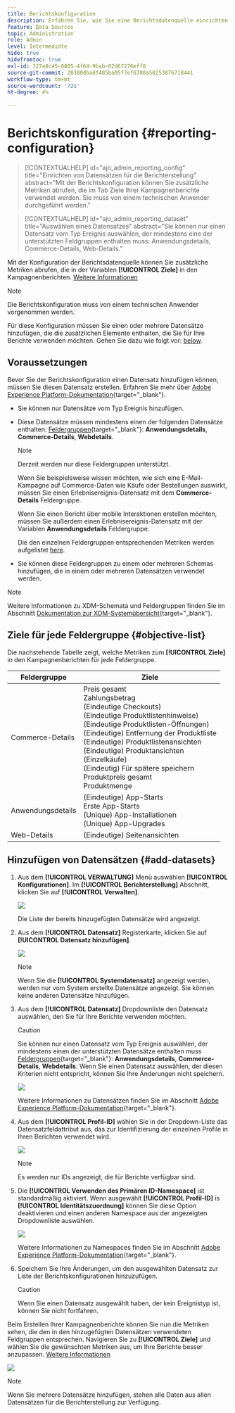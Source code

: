 ```yaml
---
title: Berichtskonfiguration
description: Erfahren Sie, wie Sie eine Berichtsdatenquelle einrichten.
feature: Data Sources
topic: Administration
role: Admin
level: Intermediate
hide: true
hidefromtoc: true
exl-id: 327a0c45-0805-4f64-9bab-02d67276eff8
source-git-commit: 28380dbadf485ba05f7ef6788a50253876718441
workflow-type: tm+mt
source-wordcount: '721'
ht-degree: 4%

---
```


# Berichtskonfiguration {#reporting-configuration}

>[!CONTEXTUALHELP]
>id="ajo_admin_reporting_config"
>title="Einrichten von Datensätzen für die Berichterstellung"
>abstract="Mit der Berichtskonfiguration können Sie zusätzliche Metriken abrufen, die im Tab Ziele Ihrer Kampagnenberichte verwendet werden. Sie muss von einem technischen Anwender durchgeführt werden."

>[!CONTEXTUALHELP]
>id="ajo_admin_reporting_dataset"
>title="Auswählen eines Datensatzes"
>abstract="Sie können nur einen Datensatz vom Typ Ereignis auswählen, der mindestens eine der unterstützten Feldgruppen enthalten muss: Anwendungsdetails, Commerce-Details, Web-Details."

<!--The reporting data source configuration allows you to define a connection to a system in order to retrieve additional information that will be used in your reports.-->

Mit der Konfiguration der Berichtsdatenquelle können Sie zusätzliche Metriken abrufen, die in der Variablen **[!UICONTROL Ziele]** in den Kampagnenberichten. [Weitere Informationen](content-experiment.md#objectives-global)

>[!NOTE]
>
>Die Berichtskonfiguration muss von einem technischen Anwender vorgenommen werden. <!--Rights?-->

Für diese Konfiguration müssen Sie einen oder mehrere Datensätze hinzufügen, die die zusätzlichen Elemente enthalten, die Sie für Ihre Berichte verwenden möchten. Gehen Sie dazu wie folgt vor: [below](#add-datasets).

<!--
➡️ [Discover this feature in video](#video)
-->

## Voraussetzungen


Bevor Sie der Berichtskonfiguration einen Datensatz hinzufügen können, müssen Sie diesen Datensatz erstellen. Erfahren Sie mehr über [Adobe Experience Platform-Dokumentation](https://experienceleague.adobe.com/docs/experience-platform/catalog/datasets/user-guide.html?lang=en#create){target=&quot;_blank&quot;}.

* Sie können nur Datensätze vom Typ Ereignis hinzufügen.

* Diese Datensätze müssen mindestens einen der folgenden Datensätze enthalten: [Feldergruppen](https://experienceleague.adobe.com/docs/experience-platform/xdm/tutorials/create-schema-ui.html#field-group){target=&quot;_blank&quot;}: **Anwendungsdetails**, **Commerce-Details**, **Webdetails**.

   >[!NOTE]
   >
   >Derzeit werden nur diese Feldergruppen unterstützt.

   Wenn Sie beispielsweise wissen möchten, wie sich eine E-Mail-Kampagne auf Commerce-Daten wie Käufe oder Bestellungen auswirkt, müssen Sie einen Erlebnisereignis-Datensatz mit dem **Commerce-Details** Feldergruppe.

   Wenn Sie einen Bericht über mobile Interaktionen erstellen möchten, müssen Sie außerdem einen Erlebnisereignis-Datensatz mit der Variablen **Anwendungsdetails** Feldergruppe.

   Die den einzelnen Feldergruppen entsprechenden Metriken werden aufgelistet [here](#objective-list).

* Sie können diese Feldergruppen zu einem oder mehreren Schemas hinzufügen, die in einem oder mehreren Datensätzen verwendet werden.

>[!NOTE]
>
>Weitere Informationen zu XDM-Schemata und Feldergruppen finden Sie im Abschnitt [Dokumentation zur XDM-Systemübersicht](https://experienceleague.adobe.com/docs/experience-platform/xdm/home.html?lang=de){target=&quot;_blank&quot;}.

## Ziele für jede Feldergruppe {#objective-list}

Die nachstehende Tabelle zeigt, welche Metriken zum **[!UICONTROL Ziele]** in den Kampagnenberichten für jede Feldergruppe.

| Feldergruppe | Ziele |
|--- |--- |
| Commerce-Details | Preis gesamt<br>Zahlungsbetrag<br>(Eindeutige Checkouts)<br>(Eindeutige Produktlistenhinweise)<br>(Eindeutige Produktlisten-Öffnungen)<br>(Eindeutige) Entfernung der Produktliste<br>(Eindeutige) Produktlistenansichten<br>(Eindeutige) Produktansichten<br>(Einzelkäufe)<br>(Eindeutig) Für spätere speichern<br>Produktpreis gesamt<br>Produktmenge |
| Anwendungsdetails | (Eindeutige) App-Starts<br>Erste App-Starts<br>(Unique) App-Installationen<br>(Unique) App-Upgrades |
| Web-Details | (Eindeutige) Seitenansichten |

## Hinzufügen von Datensätzen {#add-datasets}

1. Aus dem **[!UICONTROL VERWALTUNG]** Menü auswählen **[!UICONTROL Konfigurationen]**. Im  **[!UICONTROL Berichterstellung]** Abschnitt, klicken Sie auf **[!UICONTROL Verwalten]**.

   ![](assets/reporting-config-menu.png)

   Die Liste der bereits hinzugefügten Datensätze wird angezeigt.

1. Aus dem **[!UICONTROL Datensatz]** Registerkarte, klicken Sie auf **[!UICONTROL Datensatz hinzufügen]**.

   ![](assets/reporting-config-add.png)

   >[!NOTE]
   >
   >Wenn Sie die **[!UICONTROL Systemdatensatz]** angezeigt werden, werden nur vom System erstellte Datensätze angezeigt. Sie können keine anderen Datensätze hinzufügen.

1. Aus dem **[!UICONTROL Datensatz]** Dropdownliste den Datensatz auswählen, den Sie für Ihre Berichte verwenden möchten.

   >[!CAUTION]
   >
   >Sie können nur einen Datensatz vom Typ Ereignis auswählen, der mindestens einen der unterstützten Datensätze enthalten muss [Feldergruppen](https://experienceleague.adobe.com/docs/experience-platform/xdm/tutorials/create-schema-ui.html#field-group){target=&quot;_blank&quot;}: **Anwendungsdetails**, **Commerce-Details**, **Webdetails**. Wenn Sie einen Datensatz auswählen, der diesen Kriterien nicht entspricht, können Sie Ihre Änderungen nicht speichern.

   ![](assets/reporting-config-datasets.png)

   Weitere Informationen zu Datensätzen finden Sie im Abschnitt [Adobe Experience Platform-Dokumentation](https://experienceleague.adobe.com/docs/experience-platform/catalog/datasets/overview.html?lang=de){target=&quot;_blank&quot;}.

1. Aus dem **[!UICONTROL Profil-ID]** wählen Sie in der Dropdown-Liste das Datensatzfeldattribut aus, das zur Identifizierung der einzelnen Profile in Ihren Berichten verwendet wird.

   ![](assets/reporting-config-profile-id.png)

   >[!NOTE]
   >
   >Es werden nur IDs angezeigt, die für Berichte verfügbar sind.

1. Die **[!UICONTROL Verwenden des Primären ID-Namespace]** ist standardmäßig aktiviert. Wenn ausgewählt **[!UICONTROL Profil-ID]** is **[!UICONTROL Identitätszuordnung]** können Sie diese Option deaktivieren und einen anderen Namespace aus der angezeigten Dropdownliste auswählen.

   ![](assets/reporting-config-namespace.png)

   Weitere Informationen zu Namespaces finden Sie im Abschnitt [Adobe Experience Platform-Dokumentation](https://experienceleague.adobe.com/docs/experience-platform/identity/namespaces.html?lang=de){target=&quot;_blank&quot;}.

1. Speichern Sie Ihre Änderungen, um den ausgewählten Datensatz zur Liste der Berichtskonfigurationen hinzuzufügen.

   >[!CAUTION]
   >
   >Wenn Sie einen Datensatz ausgewählt haben, der kein Ereignistyp ist, können Sie nicht fortfahren.

Beim Erstellen Ihrer Kampagnenberichte können Sie nun die Metriken sehen, die den in den hinzugefügten Datensätzen verwendeten Feldgruppen entsprechen. Navigieren Sie zu **[!UICONTROL Ziele]** und wählen Sie die gewünschten Metriken aus, um Ihre Berichte besser anzupassen. [Weitere Informationen](content-experiment.md#objectives-global)

![](assets/reporting-config-objectives.png)

>[!NOTE]
>
>Wenn Sie mehrere Datensätze hinzufügen, stehen alle Daten aus allen Datensätzen für die Berichterstellung zur Verfügung.

<!--
## How-to video {#video}

Understand how to configure Experience Platform reporting data sources.

>[!VIDEO]()
-->
